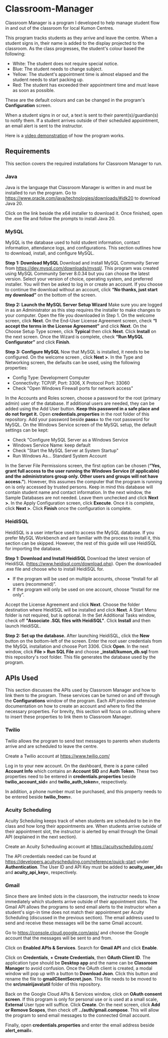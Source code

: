 # Classroom-Manager 
Classroom Manager is a program I developed to help manage student flow in and out of the classroom for local Kumon Centres.  

This program tracks students as they arrive and leave the centre.  When a student signs in, their name is added to the display projected to the classroom.  As the class progresses, the student's colour based the following:
- White: The student does not require special notice.
- Blue: The student needs to change subject.
- Yellow: The student's appointment time is almost elapsed and the student needs to start packing up.
- Red: The student has exceeded their appointment time and must leave as soon as possible.

These are the default colours and can be changed in the program's **Configuration** screen.

When a student signs in or out, a text is sent to their parent(s)/guardian(s) to notify them.  If a student arrives outside of their scheduled appointment, an email alert is sent to the instructor.

Here is a [video demonstration](Demo.mkv) of how the program works.


## Requirements
This section covers the required installations for Classroom Manager to run.

### Java
Java is the language that Classroom Manager is written in and must be installed to run the program.  Go to https://www.oracle.com/java/technologies/downloads/#jdk20 to download Java 20.

Click on the link beside the x64 installer to download it. Once finished, open the .exe file and follow the prompts to install Java 20.

### MySQL
MySQL is the database used to hold student information, contact information, attendance logs, and configurations. This section outlines how to download, install, and configure MySQL.

**Step 1: Download MySQL**
Download and install MySQL Community Server from https://dev.mysql.com/downloads/mysql/. This program was created using MySQL Community Server 8.0.34 but you can choose the latest version. Select your version of choice, operating system, and preferred installer.
You will then be asked to log in or create an account. If you choose to continue the download without an account, click **“No thanks, just start my download”** on the bottom of the screen.

**Step 2: Launch the MySQL Server Setup Wizard**
Make sure you are logged in as an Administrator as this step requires the installer to make changes to your computer. Open the file you downloaded in Step 1.
On the welcome screen, click **Next**.
On the End-User License Agreement screen, check **“I accept the terms in the License Agreement”** and click **Next**.
On the Choose Setup Type screen, click **Typical** then click **Next**.
Click **Install** on the next screen.
Once the Wizard is complete, check **“Run MySQL Configurator”** and click **Finish**.

**Step 3: Configure MySQL**
Now that MySQL is installed, it needs to be configured.
On the welcome screen , click **Next >**.
In the Type and Networking screen, the defaults can be used, using the following properties:
- Config Type: Development Computer
- Connectivity: TCP/IP, Port: 3306, X Protocol Port: 33060
- Check "Open Windows Firewall ports for network access"

In the Accounts and Roles screen, choose a password for the root (primary admin) user of the database. If additional users are needed, they can be added using the Add User button. **Keep this password in a safe place and do not forget it.**
Open **credentials.properties** in the root folder of this repository. Add your password beside **pass=** to the root password for MySQL.
On the Windows Service screen of the MySQL setup, the default settings can be kept:
- Check "Configure MySQL Server as a Windows Service
- Windows Service Name: keep default
- Check "Start the MySQL Server at System Startup"
- Run Windows As... Standard System Account

In the Server File Permissions screen, the first option can be chosen (**“Yes, grant full access to the user running the Windows Service (if applicable) and the administrators group only. Other users and groups will not have access.”**). However, this assumes the computer that the program is running on is only accessed by trusted persons. Keep in mind this database will contain student name and contact information.
In the next window, the Sample Databases are not needed. Leave them unchecked and click **Next >**.
In the Apply Configuration screen, click **Execute**. Once it is complete, click **Next >**.
Click **Finish** once the configuration is complete.

### HeidiSQL
HeidiSQL is a user interface used to access the MySQL database. If you prefer MySQL Workbench and are familiar with the process to install it, this section can be skipped. However, the rest of this guide will use HeidiSQL for importing the database.

**Step 1: Download and Install HeidiSQL**
Download the latest version of HeidiSQL (https://www.heidisql.com/download.php).
Open the downloaded .exe file and choose who to install HeidiSQL for.
- If the program will be used on multiple accounts, choose “Install for all users (recommend)”.
- If the program will only be used on one account, choose “Install for me only”.

Accept the License Agreement and click **Next**.
Choose the folder destination where HeidiSQL will be installed and click **Next**.
A Start Menu folder is not required, but is optional.
In the Set Additional Tasks window, check off **"Associate .SQL files with HeidiSQL"**.
Click **Install** and then launch HeidiSQL.

**Step 2: Set up the database.**
After launching HeidiSQL, click the **New** button on the bottom-left of the screen.
Enter the root user credentials from the MySQL installation and choose Port 3306.
Click **Open**. In the next window, click **File > Run SQL File** and choose **_install/kumon_db.sql** from this repository's root folder.  This file generates the database used by the program.


## APIs Used
This section discusses the APIs used by Classroom Manager and how to link them to the program.  These services can be turned on and off through the **Configurations** window of the program.  Each API provides extensive documentation on how to create an account and where to find the necessary properties.  For brevity, this section will focus on outlining where to insert these properties to link them to Classroom Manager.

### Twilio 
Twilio allows the program to send text messages to parents when students arrive and are scheduled to leave the centre.

Create a Twilio account at https://www.twilio.com/

Log in to your new account.  On the dashboard, there is a pane called **Account Info** which contains an **Account SID** and **Auth Token**.  These two properties need to be entered in **credentials.properties** beside **twilio_account_sid=** and **twilio_auth_token=**, respectively.

In addition, a phone number must be purchased, and this property needs to be entered beside **twilio_from=**.

### Acuity Scheduling
Acuity Scheduling keeps track of when students are scheduled to be in the class and how long their appointments are.  When students arrive outside of their appointment slot, the instructor is alerted by email through the Gmail API (explained in the next section).

Create an Acuity Scheduuling account at https://acuityscheduling.com/

The API credentials needed can be found at https://developers.acuityscheduling.com/reference/quick-start under **Authentication**.  The User ID and API Key must be added to **acuity_user_id=** and **acuity_api_key=**, respectively.

### Gmail
Since there are limited slots in the classroom, the instructor needs to know immediately which students arrive outside of their appointment slots.  The Gmail API allows the programs to send email alerts to the instructor when a student's sign-in time does not match their appointment per Acuity Scheduling (discussed in the previous section).  The email address used to send and receive these messages will be the same Gmail account.

Go to https://console.cloud.google.com/apis/ and choose the Google account that the messages will be sent to and from.

Click on **Enabled APIs & Services**.  Search for **Gmail API** and click **Enable**.

Click on **Credentials**, **+ Create Credentials**, then **OAuth Client ID**.  The application type should be **Desktop app** and the name can be **Classroom Manager** to avoid confusion.  Once the OAuth client is created, a modal window will pop up with a button to **Download Json**.  Click this button and rename the file to **gmailClientSecret.json**.  This file needs to be moved to the **src\main\java\util** folder of this repository.

Back on the Google Cloud APIs & Services window, click on **OAuth consent screen**.  If this program is only for personal use or is used at a small scale, **External** User type will suffice.  Click **Create**.  On the next screen, click **Add or Remove Scopes**, then check off **../auth/gmail.compose**.  This will allow the program to send email messages to the connected Gmail account.

Finally, open **credentials.properties** and enter the email address beside **alert_email=**.